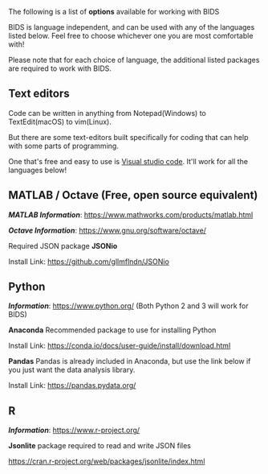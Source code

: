 
The following is a list of **options** available for working with BIDS

BIDS is language independent, and can be used with any of the languages listed
below. Feel free to choose whichever one you are most comfortable with!

Please note that for each choice of language, the additional listed packages are
required to work with BIDS.

## Text editors

Code can be written in anything from Notepad(Windows) to TextEdit(macOS) to
vim(Linux).

But there are some text-editors built specifically for coding that can help with
some parts of programming.

One that's free and easy to use is [Visual studio code](https://code.visualstudio.com/).
It'll work for all the languages below!

## MATLAB / Octave (Free, open source equivalent)

**_MATLAB Information_**: <https://www.mathworks.com/products/matlab.html>

**_Octave Information_**: <https://www.gnu.org/software/octave/>

Required JSON package **JSONio**

Install Link: https://github.com/gllmflndn/JSONio

## Python

**_Information_**: <https://www.python.org/> (Both Python 2 and 3 will work for
BIDS)

**Anaconda** Recommended package to use for installing Python

Install Link: https://conda.io/docs/user-guide/install/download.html

**Pandas** Pandas is already included in Anaconda, but use the link below if you
just want the data analysis library.

Install Link: https://pandas.pydata.org/

## R

**_Information_**: <https://www.r-project.org/>

**Jsonlite** package required to read and write JSON files

https://cran.r-project.org/web/packages/jsonlite/index.html
